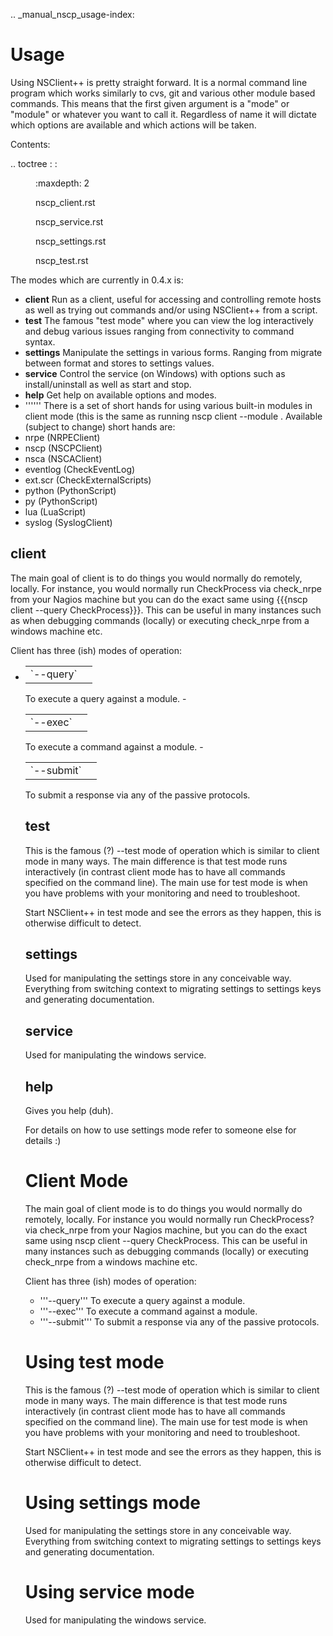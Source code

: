 .. _manual_nscp_usage-index:

# Usage #

Using NSClient++ is pretty straight forward. 
It is a normal command line program which works similarly to cvs, git and various other module based commands. 
This means that the first given argument is a "mode" or "module" or whatever you want to call it. 
Regardless of name it will dictate which options are available and which actions will be taken.

Contents:

<dl>
  <dt>.. toctree :  : </dt>
  <dd>
    <p>:maxdepth: 2</p>
    <p>nscp_client.rst</p>
    <p>nscp_service.rst</p>
    <p>nscp_settings.rst</p>
    <p>nscp_test.rst</p>
  </dd>
</dl>
The modes which are currently in 0.4.x is:

- **client**
   Run as a client, useful for accessing and controlling remote hosts as well as trying out commands and/or using NSClient++ from a script.
- **test**
   The famous "test mode" where you can view the log interactively and debug various issues ranging from connectivity to command syntax.
- **settings**
   Manipulate the settings in various forms. Ranging from migrate between format and stores to settings values.
- **service**
   Control the service (on Windows) with options such as install/uninstall as well as start and stop.
- **help**
   Get help on available options and modes.
- '''<short hand tag>'''
   There is a set of short hands for using various built-in modules in client mode (this is the same as running nscp client --module <module name>.
   Available (subject to change) short hands are:
- nrpe (NRPEClient)
- nscp (NSCPClient)
- nsca (NSCAClient)
- eventlog (CheckEventLog)
- ext.scr (CheckExternalScripts)
- python (PythonScript)
- py (PythonScript)
- lua (LuaScript)
- syslog (SyslogClient)
  

## client ##

The main goal of client is to do things you would normally do remotely, locally. 
For instance, you would normally run CheckProcess via check_nrpe from your Nagios machine but you can do the exact same using {{{nscp client --query CheckProcess}}}. 
This can be useful in many instances such as when debugging commands (locally) or executing check_nrpe from a windows machine etc.

Client has three (ish) modes of operation:

- <table>
  <tbody>
      <tr>
        <td>`--query`</td>
      <td>  
    </tbody>
</table>
   To execute a query against a module.
- <table>
  <tbody>
      <tr>
        <td>`--exec`</td>
      <td>  
    </tbody>
</table>
  To execute a command against a module.
- <table>
  <tbody>
      <tr>
        <td>`--submit`</td>
      <td>  
    </tbody>
</table>
  To submit a response via any of the passive protocols.
  

## test ##

This is the famous (?) --test mode of operation which is similar to client mode in many ways. 
The main difference is that test mode runs interactively (in contrast client mode has to have all commands specified on the command line). 
The main use for test mode is when you have problems with your monitoring and need to troubleshoot.

Start NSClient++ in test mode and see the errors as they happen, this is otherwise difficult to detect.

## settings ##

Used for manipulating the settings store in any conceivable way. Everything from switching context to migrating settings to settings keys and generating documentation.

## service ##

Used for manipulating the windows service.

## help ##

Gives you help (duh).

For details on how to use settings mode refer to someone else for details :)


# Client Mode #

The main goal of client mode is to do things you would normally do remotely, locally. For instance you would normally run CheckProcess? via check_nrpe from your Nagios machine, but you can do the exact same using nscp client --query CheckProcess. This can be useful in many instances such as debugging commands (locally) or executing check_nrpe from a windows machine etc.

Client has three (ish) modes of operation:

- '''--query''' To execute a query against a module.
- '''--exec''' To execute a command against a module.
- '''--submit''' To submit a response via any of the passive protocols.



# Using test mode #

This is the famous (?) --test mode of operation which is similar to client mode in many ways. The main difference is that test mode runs interactively (in contrast client mode has to have all commands specified on the command line). The main use for test mode is when you have problems with your monitoring and need to troubleshoot.

Start NSClient++ in test mode and see the errors as they happen, this is otherwise difficult to detect.


# Using settings mode #

Used for manipulating the settings store in any conceivable way. 
Everything from switching context to migrating settings to settings keys and generating documentation.


# Using service mode #

Used for manipulating the windows service.
